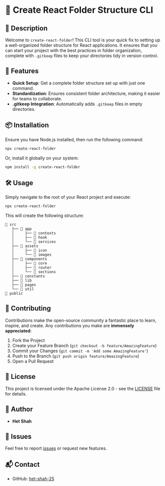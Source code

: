 # 📂 Create React Folder Structure CLI

## 🌟 Description

Welcome to `create-react-folder`! This CLI tool is your quick fix to setting up a well-organized folder structure for React applications. It ensures that you can start your project with the best practices in folder organization, complete with `.gitkeep` files to keep your directories tidy in version control.

## 🚀 Features

- **Quick Setup**: Get a complete folder structure set up with just one command.
- **Standardization**: Ensures consistent folder architecture, making it easier for teams to collaborate.
- **.gitkeep Integration**: Automatically adds `.gitkeep` files in empty directories.

## 📦 Installation

Ensure you have Node.js installed, then run the following command:

```bash
npx create-react-folder
```

Or, install it globally on your system:

```bash
npm install -g create-react-folder
```

## 🛠 Usage

Simply navigate to the root of your React project and execute:

```bash
npx create-react-folder
```

This will create the following structure:

```
📁 src
   ├── 📁 app
   │     ├── 📁 contexts
   │     ├── 📁 hook
   │     └── 📁 services
   ├── 📁 assets
   │     ├── 📁 icon
   │     └── 📁 images
   ├── 📁 components
   │     ├── 📁 core
   │     ├── 📁 router
   │     └── 📁 sections
   ├── 📁 constants
   ├── 📁 lib
   ├── 📁 pages
   └── 📁 util
📁 public
```

## 💬 Contributing

Contributions make the open-source community a fantastic place to learn, inspire, and create. Any contributions you make are **immensely appreciated**:

1. Fork the Project
2. Create your Feature Branch (`git checkout -b feature/AmazingFeature`)
3. Commit your Changes (`git commit -m 'Add some AmazingFeature'`)
4. Push to the Branch (`git push origin feature/AmazingFeature`)
5. Open a Pull Request

## 📜 License

This project is licensed under the Apache License 2.0 - see the [LICENSE](LICENSE) file for details.

## 👤 Author

- **Het Shah**

## 🐞 Issues

Feel free to report [issues](https://github.com/het-shah-25/create-react-folder/issues) or request new features.

## 📬 Contact

- GitHub: [het-shah-25](https://github.com/het-shah-25)

```

```
